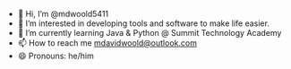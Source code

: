 - 👋 Hi, I’m @mdwoold5411
- 👀 I’m interested in developing tools and software to make life easier.
- 🌱 I’m currently learning Java & Python @ Summit Technology Academy
- 📫 How to reach me mdavidwoold@outlook.com
- 😄 Pronouns: he/him
<!---
mdwoold5411/mdwoold5411 is a ✨ special ✨ repository because its `README.md` (this file) appears on your GitHub profile.
You can click the Preview link to take a look at your changes.
--->
